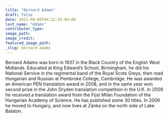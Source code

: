 ```yaml
---
title: "Bernard Adams"
draft: false
date: 2011-09-08T04:22:15-04:00
last_name: "Adams"
contributor_type:
image_path:
image_credit:
featured_image_path:
_slug: bernard-adams
---
```


Bernard Adams was born in 1937 in the Black Country of the English West Midlands. Educated at King Edward’s School, Birmingham, he did his National Service in the regimental band of the Royal Scots Greys, then read Hungarian and Russian at Pembroke College, Cambridge. He was awarded an American PEN translation award in 2008, and in the same year won second prize in the John Dryden translation competition in the U.K. In 2009 he received a translation award from the Füst Milán Foundation of the Hungarian Academy of Science. He has published some 30 titles. In 2006 he moved to Hungary, and now lives at Zánka on the north side of Lake Balaton.

